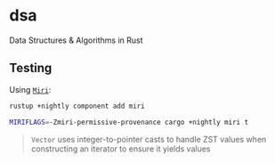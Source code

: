 # dsa

Data Structures & Algorithms in Rust

## Testing

Using [`Miri`](https://github.com/rust-lang/miri): 

```bash
rustup +nightly component add miri
```

```bash
MIRIFLAGS=-Zmiri-permissive-provenance cargo +nightly miri t
```
> `Vector` uses integer-to-pointer casts to handle ZST values when constructing an 
iterator to ensure it yields values
